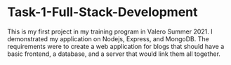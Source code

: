 # Task-1-Full-Stack-Development
This is my first project in my training program in Valero Summer 2021. I demonstrated my application on Nodejs, Express, and MongoDB. 
The requirements were to create a web application for blogs that should have a basic frontend, a database, and a server that would link them all together. 
